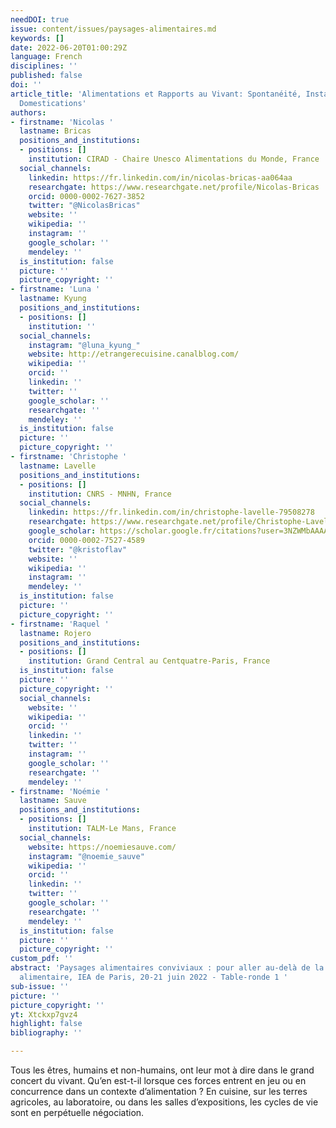 ```yaml
---
needDOI: true
issue: content/issues/paysages-alimentaires.md
keywords: []
date: 2022-06-20T01:00:29Z
language: French
disciplines: ''
published: false
doi: ''
article_title: 'Alimentations et Rapports au Vivant: Spontanéité, Instabilité, Temporisations,
  Domestications'
authors:
- firstname: 'Nicolas '
  lastname: Bricas
  positions_and_institutions:
  - positions: []
    institution: CIRAD - Chaire Unesco Alimentations du Monde, France
  social_channels:
    linkedin: https://fr.linkedin.com/in/nicolas-bricas-aa064aa
    researchgate: https://www.researchgate.net/profile/Nicolas-Bricas
    orcid: 0000-0002-7627-3852
    twitter: "@NicolasBricas"
    website: ''
    wikipedia: ''
    instagram: ''
    google_scholar: ''
    mendeley: ''
  is_institution: false
  picture: ''
  picture_copyright: ''
- firstname: 'Luna '
  lastname: Kyung
  positions_and_institutions:
  - positions: []
    institution: ''
  social_channels:
    instagram: "@luna_kyung_"
    website: http://etrangerecuisine.canalblog.com/
    wikipedia: ''
    orcid: ''
    linkedin: ''
    twitter: ''
    google_scholar: ''
    researchgate: ''
    mendeley: ''
  is_institution: false
  picture: ''
  picture_copyright: ''
- firstname: 'Christophe '
  lastname: Lavelle
  positions_and_institutions:
  - positions: []
    institution: CNRS - MNHN, France
  social_channels:
    linkedin: https://fr.linkedin.com/in/christophe-lavelle-79508278
    researchgate: https://www.researchgate.net/profile/Christophe-Lavelle
    google_scholar: https://scholar.google.fr/citations?user=3NZWMbAAAAAJ&hl=fr
    orcid: 0000-0002-7527-4589
    twitter: "@kristoflav"
    website: ''
    wikipedia: ''
    instagram: ''
    mendeley: ''
  is_institution: false
  picture: ''
  picture_copyright: ''
- firstname: 'Raquel '
  lastname: Rojero
  positions_and_institutions:
  - positions: []
    institution: Grand Central au Centquatre-Paris, France
  is_institution: false
  picture: ''
  picture_copyright: ''
  social_channels:
    website: ''
    wikipedia: ''
    orcid: ''
    linkedin: ''
    twitter: ''
    instagram: ''
    google_scholar: ''
    researchgate: ''
    mendeley: ''
- firstname: 'Noémie '
  lastname: Sauve
  positions_and_institutions:
  - positions: []
    institution: TALM-Le Mans, France
  social_channels:
    website: https://noemiesauve.com/
    instagram: "@noemie_sauve"
    wikipedia: ''
    orcid: ''
    linkedin: ''
    twitter: ''
    google_scholar: ''
    researchgate: ''
    mendeley: ''
  is_institution: false
  picture: ''
  picture_copyright: ''
custom_pdf: ''
abstract: 'Paysages alimentaires conviviaux : pour aller au-delà de la durabilité
  alimentaire, IEA de Paris, 20-21 juin 2022 - Table-ronde 1 '
sub-issue: ''
picture: ''
picture_copyright: ''
yt: Xtckxp7gvz4
highlight: false
bibliography: ''

---
```

Tous les êtres, humains et non-humains, ont leur mot à dire dans le grand concert du vivant. Qu’en est-t-il lorsque ces forces entrent en jeu ou en concurrence dans un contexte d’alimentation ? En cuisine, sur les terres agricoles, au laboratoire, ou dans les salles d’expositions, les cycles de vie sont en perpétuelle négociation.

<Youtube yt="Xtckxp7gvz4" caption ="Alimentations et rapports au vivant: spontanéité, instabilité, temporisations, domestications"></Youtube>